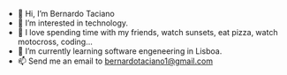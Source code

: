 - 👋 Hi, I’m Bernardo Taciano
- 👀 I’m interested in technology.
- 💞️ I love spending time with my friends, watch sunsets, eat pizza, watch motocross, coding...
- 🌱 I’m currently learning software engeneering in Lisboa.
- 📫 Send me an email to bernardotaciano1@gmail.com

<!---
bernardo-taciano-a22107478/bernardo-taciano-a22107478 is a ✨ special ✨ repository because its `README.md` (this file) appears on your GitHub profile.
You can click the Preview link to take a look at your changes.
--->

